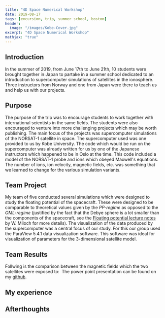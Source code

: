 ```yaml
---
title: "4D Space Numerical Workshop"
date: 2019-08-17
tags: [excursion, trip, summer school, boston]
header:
  image: "/images/Kobe-Cover.jpg"
excerpt: "4D Space Numerical Workshop"
mathjax: "true"
---
```

## Introduction
In the summer of 2019, from June 17th to June 21th, 10 students were brought together in Japan to partake in a summer school dedicated to an introduction to supercomputer simulations of satellites in the ionosphere. Three instructors from Norway and one from Japan were there to teach us and help us with our projects.

## Purpose
The purpose of the trip was to encourage students to work together with international scientists in the same fields. The students were also encouraged to venture into more challenging projects which may be worth publishing. The main focus of the projects was supercomputer simulations of the NORSAT-1 satellite in space. The supercomputer used was one provided to us by Kobe University. The code which would be run on the supercomputer was already written for us by one of the Japanese instructors which happened to be in Oslo at the time. This code included a model of the NORSAT-1 probe and ions which obeyed Maxwell's equations. The number of ions, ion velocity, magnetic fields, etc. was something that we learned to change for the various simulation variants.

## Team Project
My team of five conducted several simulations which were designed to study the floating potential of the spacecraft. These were designed to be comparable to theoretical values given by the *PP-regime* as opposed to the *OML-regime* (justified by the fact that the Debye sphere is a lot smaller than the components of the spacecraft, see the [Floating potential lecture notes](https://github.com/steinnhauser/4DSNW-2019/tree/master/Kobe) by W. Miloch for more details). The visualization of the data produced by the supercomputer was a central focus of our study. For this our group used the ParaView 5.4.1 data visualization software. This software was ideal for visualization of parameters for the 3-dimensional satellite model.

## Team Results
Follwing is the comparison between the magnetic fields which the two satellites were exposed to:
<img src="{{ site.url }}{{ site.baseurl }}/images/SWSS_Comparison-Bfields.png" alt="">
The power point presentation can be found on my [github](https://github.com/steinnhauser/4DSNW-2019/tree/master/Kobe).

## My experience

## Afterthoughts
